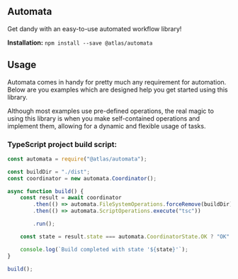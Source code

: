 ## Automata

Get dandy with an easy-to-use automated workflow library!

**Installation:** `npm install --save @atlas/automata`

## Usage

Automata comes in handy for pretty much any requirement for automation. Below are you examples which are designed help you get started using this library.

Although most examples use pre-defined operations, the real magic to using this library is when you make self-contained operations and implement them, allowing for a dynamic and flexible usage of tasks.

### TypeScript project build script:
```js
const automata = require("@atlas/automata");

const buildDir = "./dist";
const coordinator = new automata.Coordinator();

async function build() {
    const result = await coordinator
        .then(() => automata.FileSystemOperations.forceRemove(buildDir))
        .then(() => automata.ScriptOperations.execute("tsc"))

        .run();

    const state = result.state === automata.CoordinatorState.OK ? "OK" : "FAIL";

    console.log(`Build completed with state '${state}'`);
}

build();
```